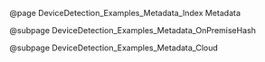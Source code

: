 @page DeviceDetection_Examples_Metadata_Index Metadata

@subpage DeviceDetection_Examples_Metadata_OnPremiseHash

@subpage DeviceDetection_Examples_Metadata_Cloud
